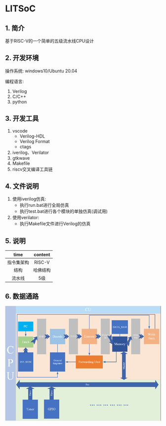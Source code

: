 # LITSoC
## 1. 简介
基于RISC-V的一个简单的五级流水线CPU设计
## 2. 开发环境
操作系统: windows10/Ubuntu 20.04

编程语言: 
1. Verilog
2. C/C++
3. python
## 3. 开发工具
1. vscode
    - Verilog-HDL
    - Verilog Format
    - ctags
2. iverilog、Verilator
3. gtkwave
4. Makefile
5. riscv交叉编译工具链
## 4. 文件说明
1. 使用iverilog仿真:
    - 执行run.bat进行全局仿真
    - 执行test.bat进行各个模块的单独仿真(调试用)
2. 使用verilator:
    - 执行Makefile文件进行Verilog的仿真

## 5. 说明
<div align="center">

| time    | content|
|:---------: | :--------:|
|指令集架构 | RISC-V|
|结构 | 哈佛结构|
|流水线 | 5级|

</div>

## 6. 数据通路
<div align="center">

![alt text](pictures/CPU.PNG)

</div>